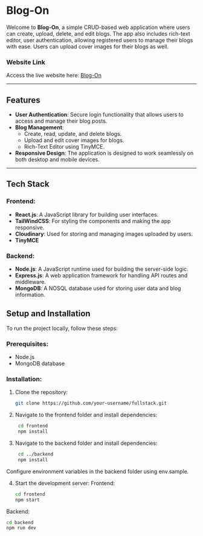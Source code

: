 # Blog-On

Welcome to **Blog-On**, a simple CRUD-based web application where users can create, upload, delete, and edit blogs. The app also includes rich-text editor, user authentication, allowing registered users to manage their blogs with ease. Users can upload cover images for their blogs as well.

### Website Link

Access the live website here: [Blog-On](https://full-stack-gamma-three.vercel.app/)

---

## Features

- **User Authentication**: Secure login functionality that allows users to access and manage their blog posts.
- **Blog Management**: 
  - Create, read, update, and delete blogs.
  - Upload and edit cover images for blogs.
  - Rich-Text Editor using TinyMCE.
- **Responsive Design**: The application is designed to work seamlessly on both desktop and mobile devices.

---

## Tech Stack

### Frontend:
- **React.js**: A JavaScript library for building user interfaces.
- **TailWindCSS**: For styling the components and making the app responsive.
- **Cloudinary**: Used for storing and managing images uploaded by users.
- **TinyMCE**

### Backend:
- **Node.js**: A JavaScript runtime used for building the server-side logic.
- **Express.js**: A web application framework for handling API routes and middleware.
- **MongoDB**: A NOSQL database used for storing user data and blog information.


## Setup and Installation

To run the project locally, follow these steps:

### Prerequisites:
- Node.js
- MongoDB database

### Installation:

1. Clone the repository:
   ```bash
   git clone https://github.com/your-username/fullstack.git

2. Navigate to the frontend folder and install dependencies:
   ```bash
    cd frontend
    npm install

3. Navigate to the backend folder and install dependencies:
   ```bash
    cd ../backend
    npm install

Configure environment variables in the backend folder using env.sample.

4. Start the development server:
   Frontend:
   ```bash
   cd frontend
   npm start

  Backend:
  ```bash
  cd backend
  npm run dev
